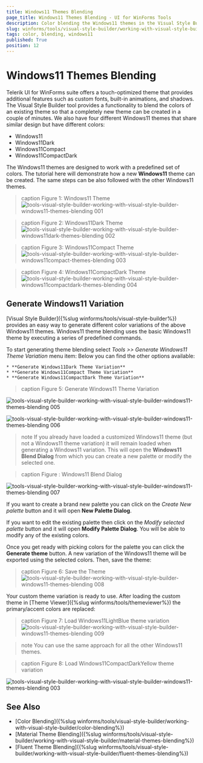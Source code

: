 ```yaml
---
title: Windows11 Themes Blending
page_title: Windows11 Themes Blending - UI for WinForms Tools
description: Color blending the Windows11 themes in the Visual Style Builder tool.
slug: winforms/tools/visual-style-builder/working-with-visual-style-builder/windows11-themes-blending
tags: color, blending, windows11
published: True
position: 12
---
```


# Windows11 Themes Blending

Telerik UI for WinForms suite offers a touch-optimized theme that provides additional features such as custom fonts, built-in animations, and shadows. The Visual Style Builder tool provides a functionality to blend the colors of an existing theme so that a completely new theme can be created in a couple of minutes. We also have four different Windows11 themes that share similar design but have different colors:

 * Windows11
 * Windows11Dark
 * Windows11Compact
 * Windows11CompactDark

The Windows11 themes are designed to work with a predefined set of colors. The tutorial here will demonstrate how a new **Windows11** theme can be created. The same steps can be also followed with the other Windows11 themes.

>caption Figure 1: Windows11 Theme
![tools-visual-style-builder-working-with-visual-style-builder-windows11-themes-blending 001](images/tools-visual-style-builder-windows11-themes-blending001.png)

>caption Figure 2: Windows11Dark Theme
![tools-visual-style-builder-working-with-visual-style-builder-windows11dark-themes-blending 002](images/tools-visual-style-builder-windows11dark-themes-blending002.png)


>caption Figure 3: Windows11Compact Theme
![tools-visual-style-builder-working-with-visual-style-builder-windows11compact-themes-blending 003](images/tools-visual-style-builder-windows11compact-themes-blending003.png)

>caption Figure 4: Windows11CompactDark Theme
![tools-visual-style-builder-working-with-visual-style-builder-windows11compactdark-themes-blending 004](images/tools-visual-style-builder-windows11compactdark-themes-blending004.png)


## Generate Windows11 Variation

[Visual Style Builder]({%slug winforms/tools/visual-style-builder%}) provides an easy way to generate different color variations of the above Windows11 themes. Windows11 theme blending uses the basic Windows11 theme by executing a series of predefined commands. 

To start generating theme blending select *Tools >> Generate Windows11 Theme Variation* menu item:
 Below you can find the other options available:

    * **Generate Windows11Dark Theme Variation**
    * **Generate Windows11Compact Theme Variation**
    * **Generate Windows11CompactDark Theme Variation**

>caption Figure 5: Generate Windows11 Theme Variation

![tools-visual-style-builder-working-with-visual-style-builder-windows11-themes-blending 005](images/tools-visual-style-builder-windows11-themes-blending005.png)

![tools-visual-style-builder-working-with-visual-style-builder-windows11-themes-blending 006](images/tools-visual-style-builder-windows11-themes-blending006.png)

>note If you already have loaded a customized Windows11 theme (but not a Windows11 theme  variation) it will remain loaded when generating a Windows11 variation. This will open the **Windows11 Blend Dialog** from which you can create a new palette or modify the selected one.


>caption Figure : Windows11 Blend Dialog

![tools-visual-style-builder-working-with-visual-style-builder-windows11-themes-blending 007](images/tools-visual-style-builder-windows11-themes-blending007.png)

If you want to create a brand new palette you can click on the *Create New palette* button and it will open **New Palette Dialog**.

If you want to edit the existing palette then click on the *Modify selected palette* button and it will open **Modify Palette Dialog**. You will be able to modify any of the existing colors.

Once you get ready with picking colors for the palette you can click the **Generate theme** button. A new variation of the Windows11 theme will be exported using the selected colors. Then, save the theme:


>caption Figure 6: Save the Theme
![tools-visual-style-builder-working-with-visual-style-builder-windows11-themes-blending 008](images/tools-visual-style-builder-windows11-themes-blending008.png)

Your custom theme variation is ready to use. After loading the custom theme in [Theme Viewer]({%slug winforms/tools/themeviewer%}) the primary/accent colors are replaced:

>caption Figure 7: Load Windows11LightBlue theme variation
![tools-visual-style-builder-working-with-visual-style-builder-windows11-themes-blending 009](images/tools-visual-style-builder-windows11-themes-blending009.png)

>note You can use the same approach for all the other Windows11 themes.

>caption Figure 8: Load Windows11CompactDarkYellow theme variation

![tools-visual-style-builder-working-with-visual-style-builder-windows11-themes-blending 003](images/tools-visual-style-builder-windows11-themes-blending010.png)


## See Also

* [Color Blending]({%slug winforms/tools/visual-style-builder/working-with-visual-style-builder/color-blending%})
* [Material Theme Blending]({%slug winforms/tools/visual-style-builder/working-with-visual-style-builder/material-themes-blending%})
* [Fluent Theme Blending]({%slug winforms/tools/visual-style-builder/working-with-visual-style-builder/fluent-themes-blending%})
